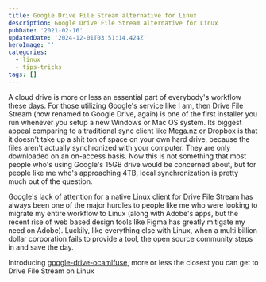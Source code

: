 ```yaml
---
title: Google Drive File Stream alternative for Linux
description: Google Drive File Stream alternative for Linux
pubDate: '2021-02-16'
updatedDate: '2024-12-01T03:51:14.424Z'
heroImage: ''
categories:
  - linux
  - tips-tricks
tags: []
---
```


A cloud drive is more or less an essential part of everybody's workflow these days. For those utilizing Google's service like I am, then Drive File Stream (now renamed to Google Drive, again) is one of the first installer you run whenever you setup a new Windows or Mac OS system. Its biggest appeal comparing to a traditional sync client like Mega.nz or Dropbox is that it doesn't take up a shit ton of space on your own hard drive, because the files aren't actually synchronized with your computer. They are only downloaded on an on-access basis. Now this is not something that most people who's using Google's 15GB drive would be concerned about, but for people like me who's approaching 4TB, local synchronization is pretty much out of the question.

Google's lack of attention for a native Linux client for Drive File Stream has always been one of the major hurdles to people like me who were looking to migrate my entire workflow to Linux (along with Adobe's apps, but the recent rise of web based design tools like Figma has greatly mitigate my need on Adobe). Luckily, like everything else with Linux, when a multi billion dollar corporation fails to provide a tool, the open source community steps in and save the day.

Introducing [google-drive-ocamlfuse](https://astrada.github.io/google-drive-ocamlfuse/), more or less the closest you can get to Drive File Stream on Linux
